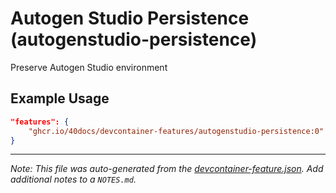 
# Autogen Studio Persistence (autogenstudio-persistence)

Preserve Autogen Studio environment

## Example Usage

```json
"features": {
    "ghcr.io/40docs/devcontainer-features/autogenstudio-persistence:0": {}
}
```





---

_Note: This file was auto-generated from the [devcontainer-feature.json](https://github.com/40docs/devcontainer-features/blob/main/src/autogenstudio-persistence/devcontainer-feature.json).  Add additional notes to a `NOTES.md`._
